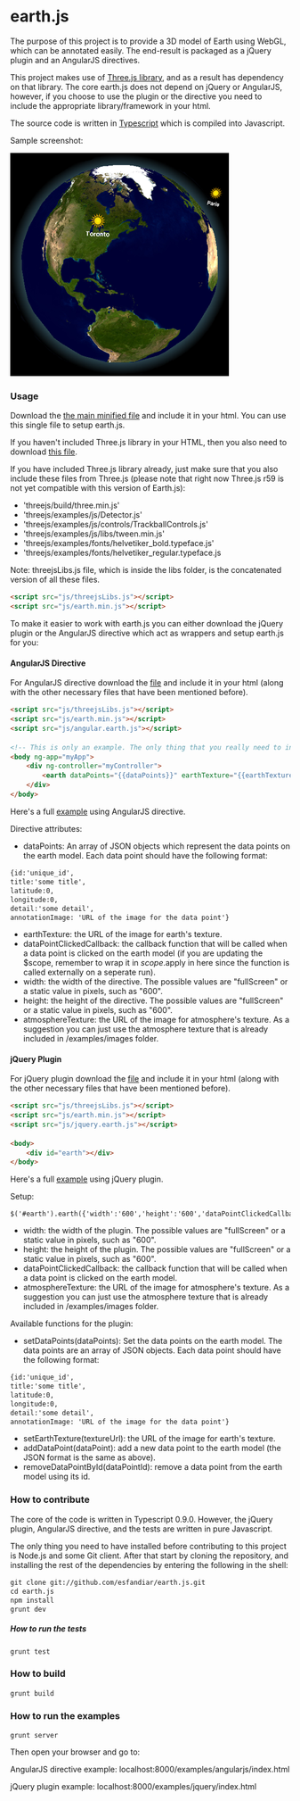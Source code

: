 earth.js
========

The purpose of this project is to provide a 3D model of Earth using WebGL, which can be annotated easily. The end-result is packaged as a jQuery plugin and an AngularJS directives.

This project makes use of [Three.js library](https://github.com/mrdoob/three.js/), and as a result has dependency on that library. The core earth.js does not depend on jQuery or AngularJS, however, if you choose to use the plugin or the directive you need to include the appropriate library/framework in your html.

The source code is written in [Typescript](http://www.typescriptlang.org/) which is compiled into Javascript.

Sample screenshot:

![Alt text](/examples/screenshots/Screenshot1.png)

### Usage ###

Download the [the main minified file](https://github.com/esfandiar/earth.js/tree/master/build/earth.min.js) and include it in your html. You can use this single file to setup earth.js.

If you haven't included Three.js library in your HTML, then you also need to download [this file](https://github.com/esfandiar/earth.js/tree/master/libs/threejsLibs.js).

If you have included Three.js library already, just make sure that you also include these files from Three.js (please note that right now Three.js r59 is not yet compatible with this version of Earth.js):
- 'threejs/build/three.min.js'
- 'threejs/examples/js/Detector.js'
- 'threejs/examples/js/controls/TrackballControls.js'
- 'threejs/examples/js/libs/tween.min.js'
- 'threejs/examples/fonts/helvetiker_bold.typeface.js'
- 'threejs/examples/fonts/helvetiker_regular.typeface.js

Note: threejsLibs.js file, which is inside the libs folder, is the concatenated version of all these files.

```html
<script src="js/threejsLibs.js"></script>
<script src="js/earth.min.js"></script>
```

To make it easier to work with earth.js you can either download the jQuery plugin or the AngularJS directive which act as wrappers and setup earth.js for you:

#### AngularJS Directive ####
For AngularJS directive download the [file](https://github.com/esfandiar/earth.js/tree/master/build/angular.earth.js) and include it in your html (along with the other necessary files that have been mentioned before).

```html
<script src="js/threejsLibs.js"></script>
<script src="js/earth.min.js"></script>
<script src="js/angular.earth.js"></script>

<!-- This is only an example. The only thing that you really need to include is the earth directive -->
<body ng-app="myApp">
	<div ng-controller="myController">
		<earth dataPoints="{{dataPoints}}" earthTexture="{{earthTexture}}" atmosphereTexture="/examples/images/atmosphere.png" dataPointClickedCallback="dataPointClicked" width="600" height="600" />
	</div>
</body>
```

Here's a full [example](https://github.com/esfandiar/earth.js/tree/master/examples/angularjs/index.html) using AngularJS directive.

Directive attributes:
- dataPoints: An array of JSON objects which represent the data points on the earth model. Each data point should have the following format:
```
{id:'unique_id', 
title:'some title', 
latitude:0, 
longitude:0, 
detail:'some detail', 
annotationImage: 'URL of the image for the data point'}
```
- earthTexture: the URL of the image for earth's texture.
- dataPointClickedCallback: the callback function that will be called when a data point is clicked on the earth model (if you are updating the $scope, remember to wrap it in $scope.$apply in here since the function is called externally on a seperate run).
- width: the width of the directive. The possible values are "fullScreen" or a static value in pixels, such as "600".
- height: the height of the directive. The possible values are "fullScreen" or a static value in pixels, such as "600".
- atmosphereTexture: the URL of the image for atmosphere's texture. As a suggestion you can just use the atmosphere texture that is already included in /examples/images folder.

#### jQuery Plugin ####

For jQuery plugin download the [file](https://github.com/esfandiar/earth.js/tree/master/build/jquery.earth.js) and include it in your html (along with the other necessary files that have been mentioned before).

```html
<script src="js/threejsLibs.js"></script>
<script src="js/earth.min.js"></script>
<script src="js/jquery.earth.js"></script>

<body>
	<div id="earth"></div>
</body>
```

Here's a full [example](https://github.com/esfandiar/earth.js/tree/master/examples/jquery/index.html) using jQuery plugin.

Setup:
```
$('#earth').earth({'width':'600','height':'600','dataPointClickedCallback':dataPointClickedCallback,'atmosphereTexture':'/examples/images/atmosphere.png'});
```
- width: the width of the plugin. The possible values are "fullScreen" or a static value in pixels, such as "600".
- height: the height of the plugin. The possible values are "fullScreen" or a static value in pixels, such as "600".
- dataPointClickedCallback: the callback function that will be called when a data point is clicked on the earth model.
- atmosphereTexture: the URL of the image for atmosphere's texture. As a suggestion you can just use the atmosphere texture that is already included in /examples/images folder.

Available functions for the plugin:
- setDataPoints(dataPoints): Set the data points on the earth model. The data points are an array of JSON objects. Each data point should have the following format:
```
{id:'unique_id', 
title:'some title', 
latitude:0, 
longitude:0, 
detail:'some detail', 
annotationImage: 'URL of the image for the data point'}
```
- setEarthTexture(textureUrl): the URL of the image for earth's texture.
- addDataPoint(dataPoint): add a new data point to the earth model (the JSON format is the same as above).
- removeDataPointById(dataPointId): remove a data point from the earth model using its id.


### How to contribute ###

The core of the code is written in Typescript 0.9.0. However, the jQuery plugin, AngularJS directive, and the tests are written in pure Javascript.

The only thing you need to have installed before contributing to this project is Node.js and some Git client. After that start by cloning the repository, and installing the rest of the dependencies by entering the following in the shell:

```
git clone git://github.com/esfandiar/earth.js.git
cd earth.js
npm install
grunt dev
```

##### How to run the tests #####
```
grunt test
```

### How to build ###
```
grunt build
```

### How to run the examples ###
```
grunt server
```
Then open your browser and go to:

AngularJS directive example: localhost:8000/examples/angularjs/index.html

jQuery plugin example: localhost:8000/examples/jquery/index.html
